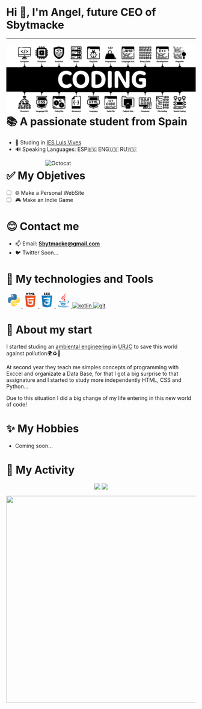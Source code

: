 <h1 align="left">Hi 🙂, I'm Angel, future CEO of Sbytmacke</h1>

<hr>
<img align="right" alt="Octocat" src="imagenes/encabezado/Captura de pantalla 2022-10-21 085129.jpg">
<hr>
<hr>

<h1 align="left">📚 A passionate student from Spain</h1>

- 🏫 Studing in <a href="https://www.iesluisvives.es/">IES Luis Vives</a>
- 🔊 Speaking Languages: ESP🇪🇸 ENG🇺🇸 RU🇷🇺

<img align="right" alt="Octocat" width="400" src="https://cdn.discordapp.com/attachments/886222897851531265/1030413977840259092/octocat-1665739845145.png">

<h1 align="left">✅ My Objetives</h1>

- [ ] 🌐 Make a Personal WebSite
- [ ] 🎮 Make an Indie Game

<h1 align="left">😊 Contact me</h1>

- 📫 Email: **Sbytmacke@gmail.com**
- 🐦 Twitter Soon...

<h1 align="left">🚀 My technologies and Tools</h1>

<p align="left">  <a href="https://www.python.org" target="_blank" rel="noreferrer"> <img src="https://raw.githubusercontent.com/devicons/devicon/master/icons/python/python-original.svg" alt="python" width="40" height="40"/> </a> <a href="https://www.w3.org/html/" target="_blank" rel="noreferrer"> <img src="https://raw.githubusercontent.com/devicons/devicon/master/icons/html5/html5-original-wordmark.svg" alt="html5" width="40" height="40"/> </a><a href="https://www.w3schools.com/css/" target="_blank" rel="noreferrer"> <img src="https://raw.githubusercontent.com/devicons/devicon/master/icons/css3/css3-original-wordmark.svg" alt="css3" width="40" height="40"/> </a> <a href="https://www.java.com" target="_blank" rel="noreferrer"> <img src="https://raw.githubusercontent.com/devicons/devicon/master/icons/java/java-original.svg" alt="java" width="40" height="40"/> </a> <a href="https://kotlinlang.org" target="_blank" rel="noreferrer"> <img src="https://www.vectorlogo.zone/logos/kotlinlang/kotlinlang-icon.svg" alt="kotlin" width="40" height="40"/> </a><a href="https://git-scm.com/" target="_blank" rel="noreferrer"> <img src="https://www.vectorlogo.zone/logos/git-scm/git-scm-icon.svg" alt="git" width="40" height="40"/> </a> </p>

<h1 align="left">📄 About my start</h1>
<p align="left">
I started studing an <a href="https://www.urjc.es/universidad/campus/campus-de-mostoles/649-ingenieria-ambiental">ambiental engineering</a> in 
<a href="https://www.urjc.es/">URJC</a> to save this world against pollution🌍♻️💚 
</p>

<p aligne="left">
At second year they teach me simples concepts of programming with Exccel and organizate a Data Base, for that I got a big surprise to that assignature and I started to study more independently HTML, CSS and Python... 
</p>

<p aligne="left">
Due to this situation I did a big change of my life entering in this new world of code!
</p>

<h1 align="left">✨ My Hobbies</h1>

- Coming soon...

<h1 align="left">🌠 My Activity</h1>

<p align ="center">
    <img src = "https://github-readme-stats.vercel.app/api?username=sbytmacke&show_icons=true&locale=en" height="165">
    <img src = "https://github-readme-stats.vercel.app/api/top-langs?username=sbytmacke&show_icons=true&locale=en&layout=compact" height="165">
</p>

<p align ="center">
    <img src="https://wakatime.com/share/@c8c9e80a-05ec-4350-bf2e-c6c38ca30b85/34848249-fb77-48e9-8ea4-b9f672ed1de7.svg" width="830" height = 550>
</p>

<p align ="center>
    <img src="https://wakatime.com/share/@c8c9e80a-05ec-4350-bf2e-c6c38ca30b85/38dc1def-36e7-46f5-95ff-7e41148a75fc.svg" width="830" height = 550>
</p>
